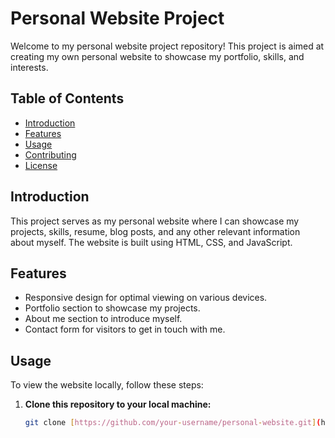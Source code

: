# Personal Website Project

Welcome to my personal website project repository! This project is aimed at creating my own personal website to showcase my portfolio, skills, and interests.

## Table of Contents

- [Introduction](#introduction)
- [Features](#features)
- [Usage](#usage)
- [Contributing](#contributing)
- [License](#license)

## Introduction

This project serves as my personal website where I can showcase my projects, skills, resume, blog posts, and any other relevant information about myself. The website is built using HTML, CSS, and JavaScript.

## Features

- Responsive design for optimal viewing on various devices.
- Portfolio section to showcase my projects.
- About me section to introduce myself.
- Contact form for visitors to get in touch with me.

## Usage

To view the website locally, follow these steps:

1. **Clone this repository to your local machine:**
   ```bash
   git clone [https://github.com/your-username/personal-website.git](https://github.com/Sandicus/sandys-webpage.git)https://github.com/Sandicus/sandys-webpage.git
